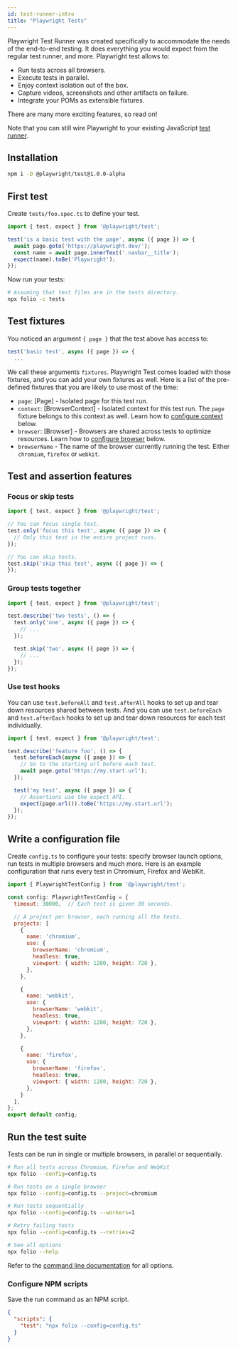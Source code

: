 ```yaml
---
id: test-runner-intro
title: "Playwright Tests"
---
```


Playwright Test Runner was created specifically to accommodate the needs of the end-to-end testing. It does everything you would expect from the regular test runner, and more. Playwright test allows to:

- Run tests across all browsers.
- Execute tests in parallel.
- Enjoy context isolation out of the box.
- Capture videos, screenshots and other artifacts on failure.
- Integrate your POMs as extensible fixtures.

There are many more exciting features, so read on!

<!-- TOC -->

Note that you can still wire Playwright to your existing JavaScript [test runner]('./test-runners-other.md).

## Installation

```sh
npm i -D @playwright/test@1.0.0-alpha
```

## First test

Create `tests/foo.spec.ts` to define your test.

```js
import { test, expect } from '@playwright/test';

test('is a basic test with the page', async ({ page }) => {
  await page.goto('https://playwright.dev/');
  const name = await page.innerText('.navbar__title');
  expect(name).toBe('Playwright');
});
```

Now run your tests:

```sh
# Assuming that test files are in the tests directory.
npx folio -c tests
```

## Test fixtures

You noticed an argument `{ page }` that the test above has access to:

```js
test('basic test', async ({ page }) => {
  ...
```

We call these arguments `fixtures`. Playwright Test comes loaded with those fixtures, and you can add your own fixtures as well. Here is a list of the pre-defined fixtures that you are likely to use most of the time:

- `page`: [Page] - Isolated page for this test run.
- `context`: [BrowserContext] - Isolated context for this test run. The `page` fixture belongs to this context as well. Learn how to [configure context](#modify-options) below.
- `browser`: [Browser] - Browsers are shared across tests to optimize resources. Learn how to [configure browser](#modify-options) below.
- `browserName` - The name of the browser currently running the test. Either `chromium`, `firefox` or `webkit`.

## Test and assertion features

### Focus or skip tests

```js
import { test, expect } from '@playwright/test';

// You can focus single test.
test.only('focus this test', async ({ page }) => {
  // Only this test in the entire project runs.
});

// You can skip tests.
test.skip('skip this test', async ({ page }) => {
});
```

### Group tests together

```js
import { test, expect } from '@playwright/test';

test.describe('two tests', () => {
  test.only('one', async ({ page }) => {
    // ...
  });

  test.skip('two', async ({ page }) => {
    // ...
  });
});
```

### Use test hooks

You can use `test.beforeAll` and `test.afterAll` hooks to set up and tear down resources shared between tests.
And you can use `test.beforeEach` and `test.afterEach` hooks to set up and tear down resources for each test individually.

```js
import { test, expect } from '@playwright/test';

test.describe('feature foo', () => {
  test.beforeEach(async ({ page }) => {
    // Go to the starting url before each test.
    await page.goto('https://my.start.url');
  });

  test('my test', async ({ page }) => {
    // Assertions use the expect API.
    expect(page.url()).toBe('https://my.start.url');
  });
});
```

## Write a configuration file

Create `config.ts` to configure your tests: specify browser launch options, run tests in multiple browsers and much more. Here is an example configuration that runs every test in Chromium, Firefox and WebKit.

```js
import { PlaywrightTestConfig } from '@playwright/test';

const config: PlaywrightTestConfig = {
  timeout: 30000,  // Each test is given 30 seconds.

  // A project per browser, each running all the tests.
  projects: [
    {
      name: 'chromium',
      use: {
        browserName: 'chromium',
        headless: true,
        viewport: { width: 1280, height: 720 },
      },
    },

    {
      name: 'webkit',
      use: {
        browserName: 'webkit',
        headless: true,
        viewport: { width: 1280, height: 720 },
      },
    },

    {
      name: 'firefox',
      use: {
        browserName: 'firefox',
        headless: true,
        viewport: { width: 1280, height: 720 },
      },
    }
  ],
};
export default config;
```

## Run the test suite

Tests can be run in single or multiple browsers, in parallel or sequentially.

```sh
# Run all tests across Chromium, Firefox and WebKit
npx folio --config=config.ts

# Run tests on a single browser
npx folio --config=config.ts --project=chromium

# Run tests sequentially
npx folio --config=config.ts --workers=1

# Retry failing tests
npx folio --config=config.ts --retries=2

# See all options
npx folio --help
```

Refer to the [command line documentation][folio-cli] for all options.

### Configure NPM scripts

Save the run command as an NPM script.

```json
{
  "scripts": {
    "test": "npx folio --config=config.ts"
  }
}
```

[folio]: https://github.com/microsoft/folio
[folio-annotations]: https://github.com/microsoft/folio#annotations
[folio-cli]: https://github.com/microsoft/folio#command-line
[folio-reporters]: https://github.com/microsoft/folio#reporters
